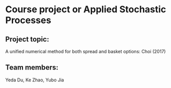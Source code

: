 # Course project or Applied Stochastic Processes

## Project topic: 
A unified numerical method for both spread and basket options: Choi (2017)

## Team members:
Yeda Du, Ke Zhao, Yubo Jia
